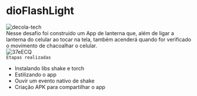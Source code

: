 ﻿# dioFlashLight
 
![decola-tech](https://user-images.githubusercontent.com/60412898/174667671-d274118b-0e2e-4f0d-b537-3d80cde8b479.png)</br>
Nesse desafio foi construido um App de lanterna que, além de ligar a lanterna do celular ao tocar na tela, também acenderá quando for verificado o movimento de chacoalhar o celular.
<br/>
![37eECQ](https://user-images.githubusercontent.com/60412898/174671396-78a54c8a-d938-498c-b61d-5d4f3c3f79db.gif)
<br/>
``Etapas realizadas``
- Instalando libs shake e torch
- Estilizando o app
- Ouvir um evento nativo de shake
- Criação APK para compartilhar o app
